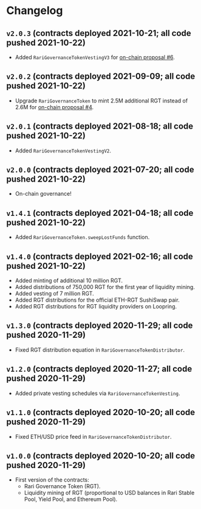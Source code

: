 # Changelog

## `v2.0.3` (contracts deployed 2021-10-21; all code pushed 2021-10-22)

* Added `RariGovernanceTokenVestingV3` for [on-chain proposal #6](https://www.withtally.com/governance/rari/proposal/6).

## `v2.0.2` (contracts deployed 2021-09-09; all code pushed 2021-10-22)

* Upgrade `RariGovernanceToken` to mint 2.5M additional RGT instead of 2.6M for [on-chain proposal #4](https://www.withtally.com/governance/rari/proposal/4).

## `v2.0.1` (contracts deployed 2021-08-18; all code pushed 2021-10-22)

* Added `RariGovernanceTokenVestingV2`.

## `v2.0.0` (contracts deployed 2021-07-20; all code pushed 2021-10-22)

* On-chain governance!

## `v1.4.1` (contracts deployed 2021-04-18; all code pushed 2021-10-22)

* Added `RariGovernanceToken.sweepLostFunds` function.

## `v1.4.0` (contracts deployed 2021-02-16; all code pushed 2021-10-22)

* Added minting of additional 10 million RGT.
* Added distributions of 750,000 RGT for the first year of liquidity mining.
* Added vesting of 7 million RGT.
* Added RGT distributions for the official ETH-RGT SushiSwap pair.
* Added RGT distributions for RGT liquidity providers on Loopring.

## `v1.3.0` (contracts deployed 2020-11-29; all code pushed 2020-11-29)

* Fixed RGT distribution equation in `RariGovernanceTokenDistributor`.

## `v1.2.0` (contracts deployed 2020-11-27; all code pushed 2020-11-29)

* Added private vesting schedules via `RariGovernanceTokenVesting`.

## `v1.1.0` (contracts deployed 2020-10-20; all code pushed 2020-11-29)

* Fixed ETH/USD price feed in `RariGovernanceTokenDistributor`.

## `v1.0.0` (contracts deployed 2020-10-20; all code pushed 2020-11-29)

* First version of the contracts:
    * Rari Governance Token (RGT).
    * Liquidity mining of RGT (proportional to USD balances in Rari Stable Pool, Yield Pool, and Ethereum Pool).
